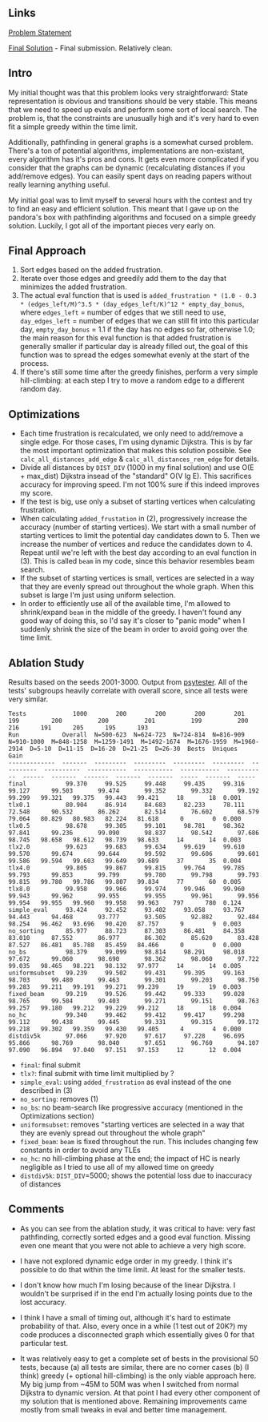 ## Links
[Problem Statement](https://atcoder.jp/contests/ahc017)

[Final Solution](https://github.com/FakePsyho/cpcontests/blob/master/topcoder/ahc017/main.cpp) - Final submission. Relatively clean.

## Intro

My initial thought was that this problem looks very straightforward: State representation is obvious and transitions should be very stable. This means that we need to speed up evals and perform some sort of local search. The problem is, that the constraints are unusually high and it's very hard to even fit a simple greedy within the time limit.

Additionally, pathfinding in general graphs is a somewhat cursed problem. There's a ton of potential algorithms, implementations are non-existant, every algorithm has it's pros and cons. It gets even more complicated if you consider that the graphs can be dynamic (recalculating distances if you add/remove edges). You can easily spent days on reading papers without really learning anything useful.

My initial goal was to limit myself to several hours with the contest and try to find an easy and efficient solution. This meant that I gave up on the pandora's box with pathfinding algorithms and focused on a simple greedy solution. Luckily, I got all of the important pieces very early on.

## Final Approach

1. Sort edges based on the added frustration.
2. Iterate over those edges and greedily add them to the day that minimizes the added frustration. 
3. The actual eval function that is used is `added_frustration * (1.0 - 0.3 * (edges_left/M)^3.5 * (day_edges_left/K)^12 * empty_day_bonus`, where `edges_left` = number of edges that we still need to use, `day_edges_left` = number of edges that we can still fit into this particular day, `empty_day_bonus` = 1.1 if the day has no edges so far, otherwise 1.0; the main reason for this eval function is that added frustration is generally smaller if particular day is already filled out, the goal of this function was to spread the edges somewhat evenly at the start of the process.
4. If there's still some time after the greedy finishes, perform a very simple hill-climbing: at each step I try to move a random edge to a different random day.


## Optimizations

* Each time frustration is recalculated, we only need to add/remove a single edge. For those cases, I'm using dynamic Dijkstra. This is by far the most important optimization that makes this solution possible. See `calc_all_distances_add_edge` & `calc_all_distances_rem_edge` for details.
* Divide all distances by `DIST_DIV` (1000 in my final solution) and use O(E + max_dist) Dijkstra insead of the "standard" O(V lg E). This sacrifices accuracy for improving speed. I'm not 100% sure if this indeed improves my score.
* If the test is big, use only a subset of starting vertices when calculating frustration.
* When calculating `added_frustation` in (2), progressively increase the accuracy (number of starting vertices). We start with a small number of starting vertices to limit the potential day candidates down to 5. Then we increase the number of vertices and reduce the candidates down to 4. Repeat until we're left with the best day according to an eval function in (3). This is called `beam` in my code, since this behavior resembles beam search.
* If the subset of starting vertices is small, vertices are selected in a way that they are evenly spread out throughout the whole graph. When this subset is large I'm just using uniform selection.
* In order to efficiently use all of the available time, I'm allowed to shrink/expand `beam` in the middle of the greedy. I haven't found any good way of doing this, so I'd say it's closer to "panic mode" when I suddenly shrink the size of the beam in order to avoid going over the time limit.


## Ablation Study

Results based on the seeds 2001-3000. Output from [psytester](https://github.com/FakePsyho/psytester). All of the tests' subgroups heavily correlate with overall score, since all tests were very similar.


```
Tests             1000        200        200        200        201         199         200          200          201          199          200     216      191      205      195      193
Run            Overall  N=500-623  N=624-723  N=724-814  N=816-909  N=910-1000  M=848-1258  M=1259-1491  M=1492-1674  M=1676-1959  M=1960-2914  D=5-10  D=11-15  D=16-20  D=21-25  D=26-30  Bests  Uniques   Gain
-------------  -------  ---------  ---------  ---------  ---------  ----------  ----------  -----------  -----------  -----------  -----------  ------  -------  -------  -------  -------  -----  -------  -----
final           99.370     99.525     99.448     99.435     99.316      99.127      99.503       99.474       99.352       99.332       99.192  99.299   99.321   99.375   99.443   99.421     18       18  0.001
tlx0.1          80.904     86.914     84.683     82.233     78.111      72.548      90.532       86.262       82.514       76.602       68.579  79.064   80.829   80.983   82.224   81.618      0        0  0.000
tlx0.5          98.678     99.305     99.101     98.781     98.362      97.841      99.236       99.090       98.837       98.542       97.686  98.745   98.658   98.612   98.739   98.633     14       14  0.003
tlx2.0          99.623     99.683     99.634     99.619     99.610      99.570      99.674       99.644       99.592       99.606       99.601  99.586   99.594   99.603   99.649   99.689     37       35  0.004
tlx4.0          99.805     99.867     99.815     99.764     99.785      99.793      99.853       99.799       99.780       99.798       99.793  99.815   99.780   99.786   99.807   99.834     77       60  0.005
tlx8.0          99.958     99.966     99.974     99.946     99.960      99.943      99.962       99.955       99.955       99.961       99.956  99.954   99.955   99.960   99.958   99.963    797      780  0.124
simple_eval     93.424     92.452     93.402     93.058     93.767      94.443      94.468       93.777       93.505       92.882       92.484  98.254   96.462   93.696   90.420   87.757      9        9  0.003
no_sorting      85.977     88.723     87.303     86.481     84.358      83.010      87.552       86.977       86.302       85.620       83.428  87.527   86.481   85.788   85.459   84.466      0        0  0.000
no_bs           98.379     99.099     98.814     98.291     98.018      97.672      99.060       98.690       98.362       98.060       97.722  99.035   98.465   98.221   98.132   97.977     14       14  0.005
uniformsubset   99.239     99.502     99.431     99.395     99.163      98.703      99.480       99.463       99.301       99.203       98.750  99.283   99.211   99.191   99.271   99.239     19       19  0.003
fixed_beam      99.219     99.526     99.442     99.333     99.028      98.765      99.504       99.403       99.271       99.151       98.763  99.257   99.180   99.212   99.229   99.212     18       18  0.004
no_hc           99.340     99.462     99.412     99.417     99.298      99.112      99.438       99.445       99.331       99.315       99.172  99.218   99.302   99.359   99.430   99.405      4        4  0.000
distdiv5k       97.066     97.920     97.617     97.228     96.695      95.866      98.769       98.040       97.651       96.760       94.107  97.090   96.894   97.040   97.151   97.153     12       12  0.004
```

* `final`: final submit
* `tlx?`: final submit with time limit multiplied by ?
* `simple_eval`: using `added_frustration` as eval instead of the one described in (3)
* `no_sorting`: removes (1)
* `no_bs`: no beam-search like progressive accuracy (mentioned in the Optimizations section)
* `uniformsubset`: removes "starting vertices are selected in a way that they are evenly spread out throughout the whole graph"
* `fixed_beam`: `beam` is fixed throughout the run. This includes changing few constants in order to avoid any TLEs
* `no_hc`: no hill-climbing phase at the end; the impact of HC is nearly negligible as I tried to use all of my allowed time on greedy
* `distdiv5k`: `DIST_DIV`=5000; shows the potential loss due to inaccuracy of distances


## Comments

* As you can see from the ablation study, it was critical to have: very fast pathfinding, correctly sorted edges and a good eval function. Missing even one meant that you were not able to achieve a very high score.

* I have not explored dynamic edge order in my greedy. I think it's possible to do that within the time limit. At least for the smaller tests.

* I don't know how much I'm losing because of the linear Dijkstra. I wouldn't be surprised if in the end I'm actually losing points due to the lost accuracy.

* I think I have a small of timing out, although it's hard to estimate probability of that. Also, every once in a while (1 test out of 20K?) my code produces a disconnected graph which essentially gives 0 for that particular test.

* It was relatively easy to get a complete set of bests in the provisional 50 tests, because (a) all tests are similar, there are no corner cases (b) (I think) greedy (+ optional hill-climbing) is the only viable approach here. My big jump from ~45M to 50M was when I switched from normal Dijkstra to dynamic version. At that point I had every other component of my solution that is mentioned above. Remaining improvements came mostly from small tweaks in eval and better time management.


